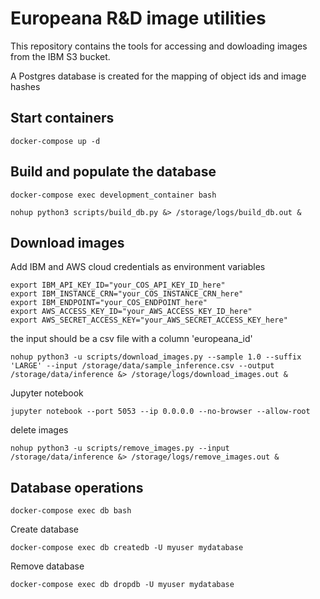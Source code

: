 # Europeana R&D image utilities

This repository contains the tools for accessing and dowloading images from the IBM S3 bucket. 

A Postgres database is created for the mapping of object ids and image hashes


## Start containers

```shell
docker-compose up -d
```

## Build and populate the database

```shell
docker-compose exec development_container bash
```

```shell
nohup python3 scripts/build_db.py &> /storage/logs/build_db.out &
```
## Download images

Add IBM and AWS cloud credentials as environment variables

```shell
export IBM_API_KEY_ID="your_COS_API_KEY_ID_here"
export IBM_INSTANCE_CRN="your_COS_INSTANCE_CRN_here"
export IBM_ENDPOINT="your_COS_ENDPOINT_here"
export AWS_ACCESS_KEY_ID="your_AWS_ACCESS_KEY_ID_here"
export AWS_SECRET_ACCESS_KEY="your_AWS_SECRET_ACCESS_KEY_here"
```


the input should be a csv file with a column 'europeana_id'

```shell
nohup python3 -u scripts/download_images.py --sample 1.0 --suffix 'LARGE' --input /storage/data/sample_inference.csv --output /storage/data/inference &> /storage/logs/download_images.out &
```

Jupyter notebook 

```shell
jupyter notebook --port 5053 --ip 0.0.0.0 --no-browser --allow-root
```

delete images

```shell
nohup python3 -u scripts/remove_images.py --input /storage/data/inference &> /storage/logs/remove_images.out &
```

## Database operations

```shell
docker-compose exec db bash
```

Create database

```shell
docker-compose exec db createdb -U myuser mydatabase
```
Remove database

```shell
docker-compose exec db dropdb -U myuser mydatabase
```


